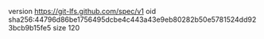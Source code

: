 version https://git-lfs.github.com/spec/v1
oid sha256:44796d86be1756495dcbe4c443a43e9eb80282b50e5781524dd923bcb9b15fe5
size 120
